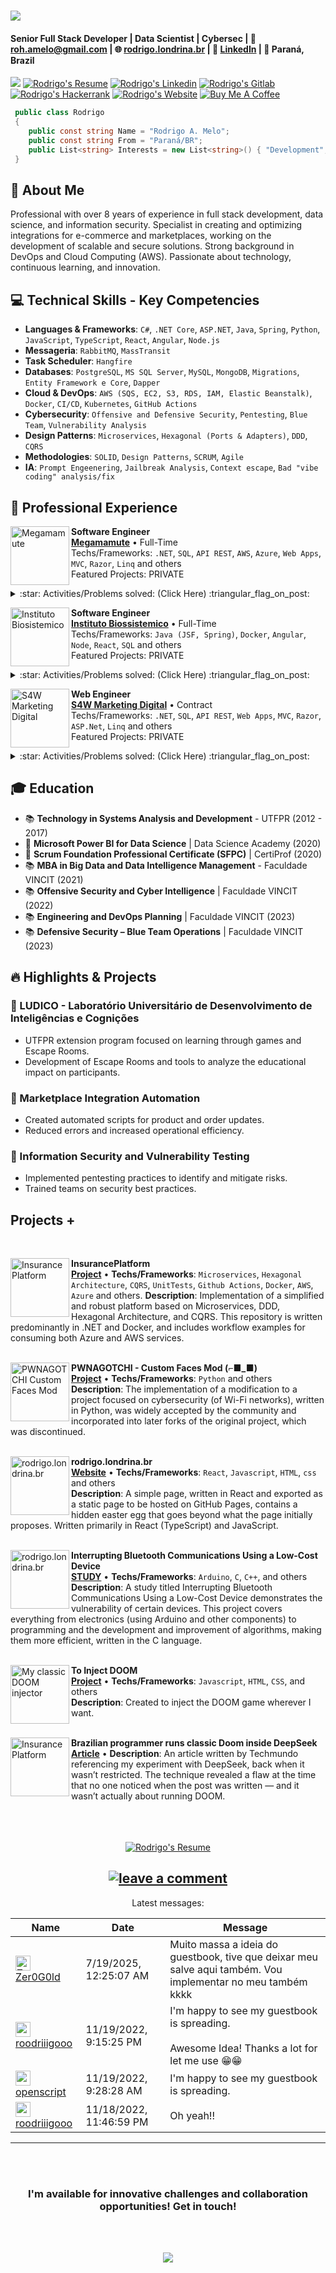 #
![](https://github.com/user-attachments/assets/bc98fcc1-7b8d-4c2d-8d89-99e414040d30)

<!-- <img height="150px" width="150px" align="left" src="https://rodrigo.londrina.br/images/rodrigo_profile_picture.png" alt="Bakaguya made by レヴィノス (https://www.pixiv.net/en/artworks/80962527)" width="320" /> -->

#### Senior Full Stack Developer | Data Scientist | Cybersec | 📧 roh.amelo@gmail.com | 🌐 [rodrigo.londrina.br](https://rodrigo.londrina.br) | 🔗 [LinkedIn](https://www.linkedin.com/in/rodrigooo) | 📍 Paraná, Brazil  
![](https://komarev.com/ghpvc/?username=roodriiigooo&style=for-the-badge&label=PROFILE+VIEWS)
<a href="https://rodrigo.londrina.br/cv/profile.pdf" target="_blank">
	<img src="https://img.shields.io/badge/-Download%20My%20Resume%20(pt_BR)-%23333?style=for-the-badge&logo=webb&logoColor=white" target="_blank" alt="Rodrigo's Resume"></a>
<a href="https://www.linkedin.com/in/roodriiigooo" target="_blank"><img src="https://img.shields.io/badge/-LinkedIn-%230077B5?style=for-the-badge&logo=linkedin&logoColor=white"  alt="Rodrigo's Linkedin" target="_blank"></a>
  	<a href="https://gitlab.com/roodriiigooo" target="_blank"><img src="https://img.shields.io/badge/-GitLab-%23333?style=for-the-badge&logo=gitlab&logoColor=white" target="_blank" alt="Rodrigo's Gitlab"></a> 
     	<a href="https://www.hackerrank.com/rodrigomelo" target="_blank"><img src="https://img.shields.io/badge/-Hacker%20Rank-%eab676?style=for-the-badge&logo=hackerrank&logoColor=white"  alt="Rodrigo's Hackerrank" target="_blank"></a> 
  	<a href="https://rodrigo.londrina.br" target="_blank"><img src="https://img.shields.io/badge/-website-%23333?style=for-the-badge&logo=webb&logoColor=white" target="_blank" alt="Rodrigo's Website"></a>
  	<a href="https://www.buymeacoffee.com/rodrigoo" target="_blank"><img src="https://img.shields.io/badge/Buy%20Me%20a%20Coffee-5C3317?style=for-the-badge&logo=buy-me-a-coffee&logoColor=white" alt="Buy Me A Coffee" target="_blank"></a> 


```csharp
 public class Rodrigo
 {
 	public const string Name = "Rodrigo A. Melo";
	public const string From = "Paraná/BR";
	public List<string> Interests = new List<string>() { "Development", "Data Science", "Cybersec" };
 }
```


## 🎯 About Me
Professional with over 8 years of experience in full stack development, data science, and information security. Specialist in creating and optimizing integrations for e-commerce and marketplaces, working on the development of scalable and secure solutions. Strong background in DevOps and Cloud Computing (AWS). Passionate about technology, continuous learning, and innovation.


## 💻 Technical Skills - Key Competencies
- **Languages & Frameworks**: `C#`, `.NET Core`, `ASP.NET`, `Java`, `Spring`, `Python`, `JavaScript`, `TypeScript`, `React`, `Angular`, `Node.js`
- **Messageria**: `RabbitMQ`, `MassTransit`
- **Task Scheduler**: `Hangfire`
- **Databases**: `PostgreSQL`, `MS SQL Server`, `MySQL`, `MongoDB`, `Migrations`, `Entity Framework e Core`, `Dapper`
- **Cloud & DevOps**: `AWS (SQS, EC2, S3, RDS, IAM, Elastic Beanstalk)`, `Docker`, `CI/CD`, `Kubernetes`, `GitHub Actions`
- **Cybersecurity**: `Offensive and Defensive Security`, `Pentesting`, `Blue Team`, `Vulnerability Analysis`
- **Design Patterns**: `Microservices`, `Hexagonal (Ports & Adapters)`, `DDD`, `CQRS`
- **Methodologies**: `SOLID`, `Design Patterns`, `SCRUM`, `Agile`
- **IA**: `Prompt Engeenering`, `Jailbreak Analysis`, `Context escape`, `Bad "vibe coding" analysis/fix`


## 💼 Professional Experience


[<img align="left" height="94px" width="94px" alt="Megamamute" src="https://media.licdn.com/dms/image/v2/C4D0BAQG_JMRqGl1OLg/company-logo_200_200/company-logo_200_200/0/1648590192348/megamamutecombr_logo?e=2147483647&v=beta&t=oURSoZxRuYD5KsVD44AdVpcCETbg3WYplxIlffecpyw"/>](https://www.linkedin.com/company/megamamute.com.br)

**Software Engineer** \
[**Megamamute**](https://www.linkedin.com/company/megamamute.com.br) • Full-Time \
Techs/Frameworks: `.NET`, `SQL`, `API REST`, `AWS`, `Azure`, `Web Apps`, `MVC`, `Razor`, `Linq` and others\
Featured Projects: PRIVATE
<br/>

<details>
	<summary>:star: Activities/Problems solved: (Click Here) :triangular_flag_on_post: </summary>

 - Development and maintenance of marketplace integrations, ensuring high efficiency and scalability.

- Architecture and optimization of REST APIs, implementing security and performance best practices.

- CI/CD automation with GitHub Actions, ensuring continuous delivery.

- Git repository management using GitFlow for efficient version control.

- Detailed technical documentation of architectures and API specifications.

- Implementation of scalable solutions using .NET Core, React, and AWS.

- Development of performance monitoring processes and continuous improvement of the platform.


</br>


</details>

[<img align="left" height="94px" width="94px" alt="Instituto Biosistemico" src="https://media.licdn.com/dms/image/v2/C4E0BAQEGII9YTAedzQ/company-logo_200_200/company-logo_200_200/0/1630605749211/instituto_biosistemico_logo?e=2147483647&v=beta&t=FVJY6oMyoeJlYYhWYZluQ3-SVdH037BpMROGdpZ6kOw"/>](https://www.linkedin.com/company/instituto-biosistemico/)

**Software Engineer** \
[**Instituto Biossistemico**](https://www.linkedin.com/company/instituto-biosistemico/) • Full-Time \
Techs/Frameworks: `Java (JSF, Spring)`, `Docker`, `Angular`, `Node`, `React`, `SQL` and others\
Featured Projects: PRIVATE
<br/>

<details>
	<summary>:star: Activities/Problems solved: (Click Here) :triangular_flag_on_post: </summary>

 - Web application development with Java (Spring Boot, JSF), Angular, and React.

- Migration of legacy systems to modern technologies, reducing operational costs.

- Creation of dashboards and interactive reports for data analysis.

- Implementation of security standards and best practices in critical applications.

- Collaboration with multidisciplinary teams to optimize internal processes and workflows.


</br>


</details>

[<img align="left" height="94px" width="94px" alt="S4W Marketing Digital" src="https://media.licdn.com/dms/image/v2/C4D0BAQHoVdTky9-yiw/company-logo_200_200/company-logo_200_200/0/1631306107389?e=2147483647&v=beta&t=EtqTeMlXFBZjGJsTyalAzNIfQrzRY_1cyhsH8E_RlLA"/>](https://www.linkedin.com/company/s4w-marketing-digital/)

**Web Engineer** \
[**S4W Marketing Digital**](https://www.linkedin.com/company/s4w-marketing-digital/) • Contract \
Techs/Frameworks:  `.NET`, `SQL`, `API REST`, `Web Apps`, `MVC`, `Razor`, `ASP.Net`, `Linq` and others\
Featured Projects: PRIVATE
<br/>

<details>
	<summary>:star: Activities/Problems solved: (Click Here) :triangular_flag_on_post: </summary>

 - Development of SEO-optimized, high-performance web systems.

- Implementation of digital marketing strategies through automation and data analysis.

- Maintenance and optimization of existing projects.


</br>


</details>


## 🎓 Education
- 📚 **Technology in Systems Analysis and Development** - UTFPR (2012 - 2017)
- 🏅 **Microsoft Power BI for Data Science** | Data Science Academy (2020)
- 🏅 **Scrum Foundation Professional Certificate (SFPC)** | CertiProf (2020)
- 📚 **MBA in Big Data and Data Intelligence Management** - Faculdade VINCIT (2021)
- 📚 **Offensive Security and Cyber Intelligence** | Faculdade VINCIT (2022)
- 📚 **Engineering and DevOps Planning** | Faculdade VINCIT (2023)
- 📚 **Defensive Security – Blue Team Operations** | Faculdade VINCIT (2023)


## 🔥 Highlights & Projects

### 📌 LUDICO - Laboratório Universitário de Desenvolvimento de Inteligências e Cognições
- UTFPR extension program focused on learning through games and Escape Rooms.
- Development of Escape Rooms and tools to analyze the educational impact on participants.

### 📌 Marketplace Integration Automation
- Created automated scripts for product and order updates.
- Reduced errors and increased operational efficiency.

### 📌 Information Security and Vulnerability Testing
- Implemented pentesting practices to identify and mitigate risks.
- Trained teams on security best practices.


## Projects +

<br/>

[<img align="left" height="94px" width="94px" alt="Insurance Platform" src="https://github.com/user-attachments/assets/42073149-ec13-43ea-8a65-f8fff4d57f21"/>](https://github.com/roodriiigooo/InsurancePlatform)

**InsurancePlatform** \
[**Project**](https://github.com/roodriiigooo/InsurancePlatform) • **Techs/Frameworks**: `Microservices`, `Hexagonal Architecture`, `CQRS`, `UnitTests`, `Github Actions`, `Docker`, `AWS`, `Azure` and others. **Description**: Implementation of a simplified and robust platform based on Microservices, DDD, Hexagonal Architecture, and CQRS. This repository is written predominantly in .NET and Docker, and includes workflow examples for consuming both Azure and AWS services.\
<br/>


[<img align="left" height="94px" width="94px" alt="PWNAGOTCHI Custom Faces Mod" src="https://rodrigo.londrina.br/images/1698607842474.jpg"/>](https://github.com/roodriiigooo/PWNAGOTCHI-CUSTOM-FACES-MOD)

**PWNAGOTCHI - Custom Faces Mod (⌐■_■)** \
[**Project**](https://github.com/roodriiigooo/PWNAGOTCHI-CUSTOM-FACES-MOD) • **Techs/Frameworks**: `Python` and others\
**Description**: The implementation of a modification to a project focused on cybersecurity (of Wi-Fi networks), written in Python, was widely accepted by the community and incorporated into later forks of the original project, which was discontinued.\
<br/>

[<img align="left" height="94px" width="94px" alt="rodrigo.londrina.br" src="https://rodrigo.londrina.br/images/1698607842474_2.jpg"/>](https://rodrigo.londrina.br/)

**rodrigo.londrina.br** \
[**Website**](https://rodrigo.londrina.br/) • **Techs/Frameworks**: `React`, `Javascript`, `HTML`, `css` and others\
**Description**: A simple page, written in React and exported as a static page to be hosted on GitHub Pages, contains a hidden easter egg that goes beyond what the page initially proposes. Written primarily in React (TypeScript) and JavaScript.\
<br/>

[<img align="left" height="94px" width="94px" alt="rodrigo.londrina.br" src="https://storage.googleapis.com/creatorspace-public/users%2Fcm5z90w7901ebi601bqu49nt7%2FNSUt75wHrejLFse0-IMG_20250116_090612.jpg?w=750&h=750"/>](https://github.com/roodriiigooo/NAO_PERTURBE)

**Interrupting Bluetooth Communications Using a Low-Cost Device** \
[**STUDY**](https://github.com/roodriiigooo/NAO_PERTURBE) • **Techs/Frameworks**: `Arduino`, `C`, `C++`, and others\
**Description**: A study titled Interrupting Bluetooth Communications Using a Low-Cost Device demonstrates the vulnerability of certain devices. This project covers everything from electronics (using Arduino and other components) to programming and the development and improvement of algorithms, making them more efficient, written in the C language.\
<br/>

[<img align="left" height="94px" width="94px" alt="My classic DOOM injector" src="https://s2-techtudo.glbimg.com/toCnwVRV3FWISWTVbxrkVN-lJow=/0x0:695x390/984x0/smart/filters:strip_icc()/i.s3.glbimg.com/v1/AUTH_08fbf48bc0524877943fe86e43087e7a/internal_photos/bs/2021/m/8/yAUPwzTJW2BFGalBElQQ/doom-twitter-bot-tweet2doom-1993.jpg"/>](https://github.com/roodriiigooo/ISSO_RODA_DOOM)

**To Inject DOOM** \
[**Project**](https://github.com/roodriiigooo/ISSO_RODA_DOOM) • **Techs/Frameworks**: `Javascript`, `HTML`, `CSS`, and others\
**Description**: Created to inject the DOOM game wherever I want.\
<br/>




[<img align="left" height="94px" width="94px" alt="Insurance Platform" src="https://tm.ibxk.com.br/2025/02/12/12141125416182.jpg?ims=1280x480"/>](https://www.tecmundo.com.br/internet/402496-programador-brasileiro-roda-doom-classico-dentro-do-deepseek.htm)

**Brazilian programmer runs classic Doom inside DeepSeek** \
[**Article**](https://www.tecmundo.com.br/internet/402496-programador-brasileiro-roda-doom-classico-dentro-do-deepseek.htm) • **Description**: An article written by Techmundo referencing my experiment with DeepSeek, back when it wasn’t restricted. The technique revealed a flaw at the time that no one noticed when the post was written — and it wasn’t actually about running DOOM.\
<br/>


<br/>





<br>
<div align="center">
<a href="https://rodrigo.londrina.br/cv/profile.pdf" target="_blank">
	<img src="https://img.shields.io/badge/-Download%20My%20Resume%20(pt_BR)-%23333?style=for-the-badge&logo=webb&logoColor=white" target="_blank" alt="Rodrigo's Resume"></a>

## [![leave a comment](https://img.shields.io/badge/-___%20%F0%9F%96%8B%20leave%20a%20message%20here-red?style=flat-round)](https://github.com/roodriiigooo/roodriiigooo/issues/1#issuecomment-new)

Latest messages:

<!-- Guestbook -->
| Name | Date | Message |
|---|---|---|
| <a href="https://github.com/Zer0G0ld"><img width="24" src="https://avatars.githubusercontent.com/u/114886018?s=24&u=756caaf7e5ca39fe0671dd76774efe449f89b0b8&v=4" alt="Zer0G0ld" /> Zer0G0ld</a> |7/19/2025, 12:25:07 AM|Muito massa a ideia do guestbook, tive que deixar meu salve aqui também. Vou implementar no meu também kkkk|
| <a href="https://github.com/roodriiigooo"><img width="24" src="https://avatars.githubusercontent.com/u/5695737?s=24&u=b45e54d8433a41a6de9faa65bd02c2ff10916d61&v=4" alt="roodriiigooo" /> roodriiigooo</a> |11/19/2022, 9:15:25 PM|I'm happy to see my guestbook is spreading.<br /><br />Awesome Idea! Thanks a lot for let me use 😁😁|
| <a href="https://github.com/openscript"><img width="24" src="https://avatars.githubusercontent.com/u/1105080?s=24&u=ebda165c92f1f174a7aef1c0defd8a0955b83b01&v=4" alt="openscript" /> openscript</a> |11/19/2022, 9:28:28 AM|I'm happy to see my guestbook is spreading.|
| <a href="https://github.com/roodriiigooo"><img width="24" src="https://avatars.githubusercontent.com/u/5695737?s=24&u=b45e54d8433a41a6de9faa65bd02c2ff10916d61&v=4" alt="roodriiigooo" /> roodriiigooo</a> |11/18/2022, 11:46:59 PM|Oh yeah!!|
<!-- /Guestbook -->


---


</div>
<br><br>

<div align="center">
	
### **I'm available for innovative challenges and collaboration opportunities! Get in touch!**



	
<br><br>

<img src="https://roodriiigooo.github.io/images/dino.gif"/>


</div>

